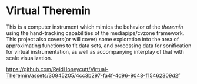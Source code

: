 # Virtual Theremin 
This is a computer instrument which mimics the behavior of the *theremin* using the hand-tracking capabilities of the mediapipe/cvzone framework. This project also covers(or will cover) some exploration into the area of approximating functions to fit data sets, and processing data for sonification for virtual instrumentation, as well as accompanying interplay of that with scale visualization.







https://github.com/ReidHoneycutt/Virtual-Theremin/assets/30945205/4cc3b297-fa4f-4d96-9048-f15462309d2f

